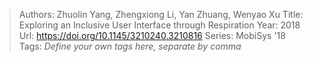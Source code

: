 > Authors: Zhuolin Yang, Zhengxiong Li, Yan Zhuang, Wenyao Xu
> Title: Exploring an Inclusive User Interface through Respiration
> Year: 2018
> Url: https://doi.org/10.1145/3210240.3210816
> Series: MobiSys '18
> Tags: *Define your own tags here, separate by comma*